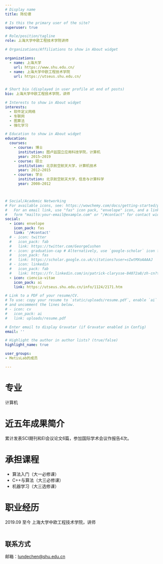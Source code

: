 ```yaml
---
# Display name
title: 陈伦德

# Is this the primary user of the site?
superuser: true

# Role/position/tagline
role: 上海大学中欧工程技术学院讲师

# Organizations/Affiliations to show in About widget

organizations:
  - name: 上海大学
    url: https://www.shu.edu.cn/
  - name: 上海大学中欧工程技术学院
    url: https://utseus.shu.edu.cn/ 


# Short bio (displayed in user profile at end of posts)
bio: 上海大学中欧工程技术学院，讲师

# Interests to show in About widget
interests:
  - 软件定义网络
  - 车联网
  - 图算法
  - 强化学习

# Education to show in About widget
education:
  courses:
    - course: 博士
      institution: 图卢兹国立应用科技学院，计算机
      year: 2015–2019
    - course: 硕士
      institution: 北京航空航天大学，计算机技术
      year: 2012–2015
    - course: 学士
      institution: 北京航空航天大学，信息与计算科学
      year: 2008–2012



# Social/Academic Networking
# For available icons, see: https://wowchemy.com/docs/getting-started/page-builder/#icons
#   For an email link, use "fas" icon pack, "envelope" icon, and a link in the
#   form "mailto:your-email@example.com" or "/#contact" for contact widget.
social:
  - icon: envelope
    icon_pack: fas
    link: '/#contact'
  # - icon: twitter
  #   icon_pack: fab
  #   link: https://twitter.com/GeorgeCushen
  # - icon: graduation-cap # Alternatively, use `google-scholar` icon from `ai` icon pack
  #   icon_pack: fas
  #   link: https://scholar.google.co.uk/citations?user=sIwtMXoAAAAJ
  # - icon: linkedin
  #   icon_pack: fab
  #   link: https://fr.linkedin.com/in/patrick-clarysse-84072a8/zh-cn?trk=people-guest_people_search-card
  - icon: ciencia-vitae
    icon_pack: ai
    link: https://utseus.shu.edu.cn/info/1124/2171.htm

# Link to a PDF of your resume/CV.
# To use: copy your resume to `static/uploads/resume.pdf`, enable `ai` icons in `params.toml`,
# and uncomment the lines below.
# - icon: cv
#   icon_pack: ai
#   link: uploads/resume.pdf

# Enter email to display Gravatar (if Gravatar enabled in Config)
email: ''

# Highlight the author in author lists? (true/false)
highlight_name: true

user_groups:
- MetisLab的成员

---
```


# 专业
计算机

# 近五年成果简介

累计发表SCI期刊和EI会议论文6篇，参加国际学术会议作报告4次。

# 承担课程
 
- 算法入门（大一必修课）   
- C++与算法（大三必修课） 
- 机器学习（大三选修课）  

# 职业经历
   2019.09   至今 上海大学中欧工程技术学院，讲师<br><br>

## 联系方式

邮箱：lundechen@shu.edu.cn
